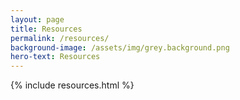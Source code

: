 ```yaml
---
layout: page
title: Resources
permalink: /resources/
background-image: /assets/img/grey.background.png
hero-text: Resources
---
```


{% include resources.html %}
